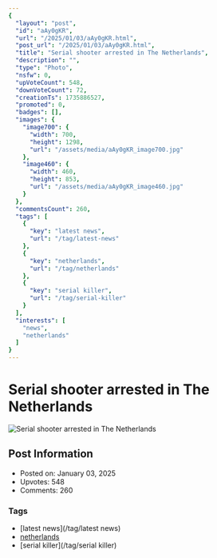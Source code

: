 ```yaml
---
{
  "layout": "post",
  "id": "aAy0gKR",
  "url": "/2025/01/03/aAy0gKR.html",
  "post_url": "/2025/01/03/aAy0gKR.html",
  "title": "Serial shooter arrested in The Netherlands",
  "description": "",
  "type": "Photo",
  "nsfw": 0,
  "upVoteCount": 548,
  "downVoteCount": 72,
  "creationTs": 1735886527,
  "promoted": 0,
  "badges": [],
  "images": {
    "image700": {
      "width": 700,
      "height": 1298,
      "url": "/assets/media/aAy0gKR_image700.jpg"
    },
    "image460": {
      "width": 460,
      "height": 853,
      "url": "/assets/media/aAy0gKR_image460.jpg"
    }
  },
  "commentsCount": 260,
  "tags": [
    {
      "key": "latest news",
      "url": "/tag/latest-news"
    },
    {
      "key": "netherlands",
      "url": "/tag/netherlands"
    },
    {
      "key": "serial killer",
      "url": "/tag/serial-killer"
    }
  ],
  "interests": [
    "news",
    "netherlands"
  ]
}
---
```


# Serial shooter arrested in The Netherlands

![Serial shooter arrested in The Netherlands](/assets/media/aAy0gKR_image700.jpg)

## Post Information

- Posted on: January 03, 2025
- Upvotes: 548
- Comments: 260

### Tags

- [latest news](/tag/latest news)
- [netherlands](/tag/netherlands)
- [serial killer](/tag/serial killer)
